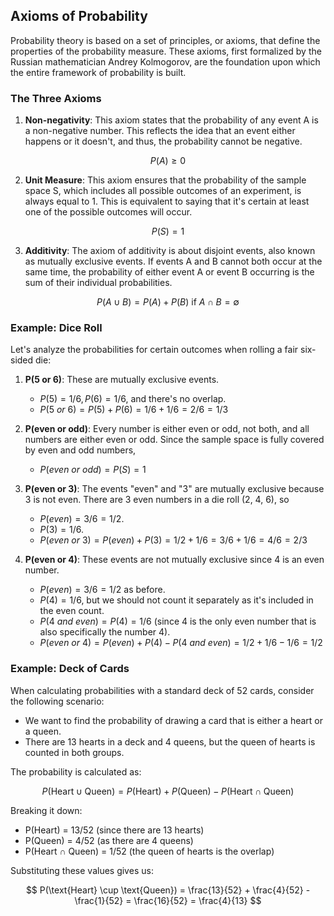 ## Axioms of Probability

Probability theory is based on a set of principles, or axioms, that define the properties of the probability measure. These axioms, first formalized by the Russian mathematician Andrey Kolmogorov, are the foundation upon which the entire framework of probability is built.

### The Three Axioms

1. **Non-negativity**: This axiom states that the probability of any event A is a non-negative number. This reflects the idea that an event either happens or it doesn't, and thus, the probability cannot be negative.

$$
P(A) \geq 0
$$

2. **Unit Measure**: This axiom ensures that the probability of the sample space S, which includes all possible outcomes of an experiment, is always equal to 1. This is equivalent to saying that it's certain at least one of the possible outcomes will occur.

$$
 P(S) = 1
$$

3. **Additivity**: The axiom of additivity is about disjoint events, also known as mutually exclusive events. If events A and B cannot both occur at the same time, the probability of either event A or event B occurring is the sum of their individual probabilities.

$$
P(A \cup B) = P(A) + P(B) \ \text{if} \ A \cap B = \emptyset
$$

### Example: Dice Roll

Let's analyze the probabilities for certain outcomes when rolling a fair six-sided die:

1. **P(5 or 6)**: These are mutually exclusive events.
   
   - $P(5) = 1/6, P(6) = 1/6$, and there's no overlap.
   - $P(5 \ or \ 6) = P(5) + P(6) = 1/6 + 1/6 = 2/6 = 1/3$

2. **P(even or odd)**: Every number is either even or odd, not both, and all numbers are either even or odd.
   Since the sample space is fully covered by even and odd numbers,
   
   - $P(even \ or \ odd) = P(S) = 1$

3. **P(even or 3)**: The events "even" and "3" are mutually exclusive because 3 is not even.
   There are 3 even numbers in a die roll (2, 4, 6), so
   
   - $P(even) = 3/6 = 1/2$.
   - $P(3) = 1/6$.
   - $P(even \ or \ 3) = P(even) + P(3) = 1/2 + 1/6 = 3/6 + 1/6 = 4/6 = 2/3$

4. **P(even or 4)**: These events are not mutually exclusive since 4 is an even number.
   
   - $P(even) = 3/6 = 1/2$ as before.
   - $P(4) = 1/6$, but we should not count it separately as it's included in the even count.
   - $P(4 \ and \ even) = P(4) = 1/6$ (since 4 is the only even number that is also specifically the number 4).
   - $P(even \ or \ 4) = P(even) + P(4) - P(4 \ and \ even) = 1/2 + 1/6 - 1/6 = 1/2$

### Example: Deck of Cards

When calculating probabilities with a standard deck of 52 cards, consider the following scenario:

- We want to find the probability of drawing a card that is either a heart or a queen.
- There are 13 hearts in a deck and 4 queens, but the queen of hearts is counted in both groups.

The probability is calculated as:

$$
P(\text{Heart} \cup \text{Queen}) = P(\text{Heart}) + P(\text{Queen}) - P(\text{Heart} \cap \text{Queen})
$$

Breaking it down:

- P(Heart) = 13/52 (since there are 13 hearts)
- P(Queen) = 4/52 (as there are 4 queens)
- P(Heart ∩ Queen) = 1/52 (the queen of hearts is the overlap)

Substituting these values gives us:

$$
P(\text{Heart} \cup \text{Queen}) = \frac{13}{52} + \frac{4}{52} - \frac{1}{52} = \frac{16}{52} = \frac{4}{13}
$$
